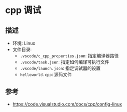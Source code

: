 # cpp 调试

## 描述

- 环境: Linux
- 文件目录:
  - `.vscode/c_cpp_properties.json`: 指定编译器路径
  - `.vscode/task.json`: 指定如何编译可执行文件
  - `.vscode/launch.json`: 指定调试器的设置
  - `helloworld.cpp`: 源码文件

## 参考

- <https://code.visualstudio.com/docs/cpp/config-linux>
